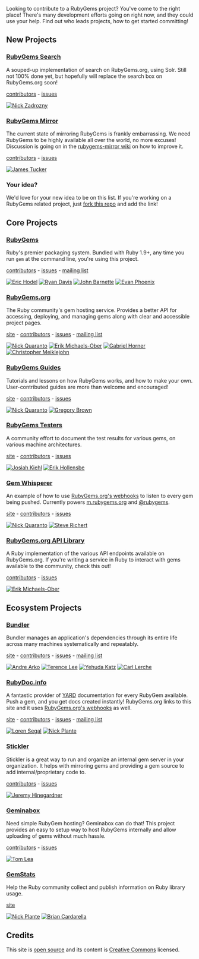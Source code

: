 Looking to contribute to a RubyGems project? You've come to the right place!
There's many development efforts going on right now, and they could use
your help. Find out who leads projects, how to get started committing!

## New Projects

### [RubyGems Search](https://github.com/rubygems/search)

A souped-up implementation of search on RubyGems.org, using Solr. Still not
100% done yet, but hopefully will replace the search box on RubyGems.org soon!

[contributors](http://it.isagit.com/rubygems/search) -
[issues](https://github.com/rubygems/search/issues)

[![Nick Zadrozny](https://secure.gravatar.com/avatar/5198f305281b34927f936ba77cffcbf6?s=32)](http://github.com/nz)

### [RubyGems Mirror](https://github.com/rubygems/rubygems-mirror/wiki/Mirroring-2.0)

The current state of mirroring RubyGems is frankly embarrassing. We need
RubyGems to be highly available all over the world, no more excuses! Discussion 
is going on in the [rubygems-mirror
wiki](https://github.com/rubygems/rubygems-mirror/wiki/Mirroring-2.0) on how
to improve it.

[contributors](http://it.isagit.com/rubygems/rubygems-mirror) -
[issues](https://github.com/rubygems/rubygems-mirror/issues)

[![James Tucker](https://secure.gravatar.com/avatar/b19b02a49b433c9e2e6e6c43785d2bfb?s=32)](http://github.com/raggi)

### Your idea?

We'd love for your new idea to be on this list. If you're working on a
RubyGems related project, just [fork this
repo](http://github.com/rubygems/contribute) and add the link!

## Core Projects

### [RubyGems](https://github.com/rubygems/rubygems)

Ruby's premier packaging system. Bundled with Ruby 1.9+, any time you run
`gem` at the command line, you're using this project.

[contributors](http://it.isagit.com/rubygems/rubygems) -
[issues](http://github.com/rubygems/rubygems/issues) -
[mailing list](http://rubyforge.org/mailman/listinfo/rubygems-developers)

[![Eric Hodel](https://secure.gravatar.com/avatar/58479f76374a3ba3c69b9804163f39f4?s=32)](http://github.com/drbrain)
[![Ryan Davis](https://secure.gravatar.com/avatar/16c4b19d8670085a428787f8b2438223?s=32)](http://github.com/zenspider)
[![John Barnette](https://secure.gravatar.com/avatar/c237cf537a06b60921c97804679e3b15?s=32)](http://github.com/jbarnette)
[![Evan Phoenix](https://secure.gravatar.com/avatar/540cb3b3712ffe045113cb03bab616a2?s=32)](http://github.com/evanphx)

### [RubyGems.org](https://github.com/rubygems/rubygems.org)

The Ruby community's gem hosting service. Provides a better API for accessing,
deploying, and managing gems along with clear and accessible project pages.

[site](http://rubygems.org) -
[contributors](http://it.isagit.com/rubygems/rubygems.org) -
[issues](http://github.com/rubygems/rubygems.org/issues) -
[mailing list](https://groups.google.com/forum/#!forum/gemcutter)

[![Nick Quaranto](https://secure.gravatar.com/avatar/eb8975af8e49e19e3dd6b6b84a542e26?s=32)](http://github.com/qrush)
[![Erik Michaels-Ober](https://secure.gravatar.com/avatar/1f74b13f1e5c6c69cb5d7fbaabb1e2cb?s=32)](http://github.com/sferik)
[![Gabriel Horner](https://secure.gravatar.com/avatar/8f0660cdc9f5d91c7d97456f8f0be8c7?s=32)](http://github.com/cldwalker)
[![Christopher Meiklejohn](https://secure.gravatar.com/avatar/3e09fee7b359be847ed5fa48f524a3d3?s=32)](http://github.com/cmeiklejohn)

### [RubyGems Guides](https://github.com/rubygems/guides)

Tutorials and lessons on how RubyGems works, and how to make your own.
User-contributed guides are more than welcome and encouraged!

[site](http://guides.rubygems.org) -
[contributors](http://it.isagit.com/rubygems/guides) -
[issues](http://github.com/rubygems/guides/issues)

[![Nick Quaranto](https://secure.gravatar.com/avatar/eb8975af8e49e19e3dd6b6b84a542e26?s=32)](http://github.com/qrush)
[![Gregory Brown](https://secure.gravatar.com/avatar/31e038e4e9330f6c75ccfd1fca8010ee?s=32)](http://github.com/sandal)

### [RubyGems Testers](https://github.com/rubygems/rubygems-test)

A community effort to document the test results for various gems,
on various machine architectures.

[site](http://test.rubygems.org/) -
[contributors](http://it.isagit.com/rubygems/rubygems-test) -
[issues](https://github.com/rubygems/rubygems-test/issues)

[![Josiah Kiehl](https://secure.gravatar.com/avatar/4b1e87301a43b027903617a98d61831a?s=32)](http://github.com/bluepojo)
[![Erik Hollensbe](https://secure.gravatar.com/avatar/1b641a79b2717f2d582ad455b40d5b89?s=32)](http://github.com/erikh)

### [Gem Whisperer](https://github.com/rubygems/gemwhisperer)

An example of how to use [RubyGems.org's
webhooks](http://guides.rubygems.org/rubygems-org-api/#webhook) to listen to every gem being
pushed. Currently powers [m.rubygems.org](http://m.rubygems.org) and
[@rubygems](http://twitter.com/rubygems).

[site](http://m.rubygems.org/) -
[contributors](http://it.isagit.com/rubygems/gemwhisperer) -
[issues](https://github.com/rubygems/gemwhisperer/issues)

[![Nick Quaranto](https://secure.gravatar.com/avatar/eb8975af8e49e19e3dd6b6b84a542e26?s=32)](http://github.com/qrush)
[![Steve Richert](https://secure.gravatar.com/avatar/0887991a8846577a6aa85433d6ab3ea2?s=32)](http://github.com/laserlemon)

### [RubyGems.org API Library](https://github.com/rubygems/gems)

A Ruby implementation of the various API endpoints available on RubyGems.org.
If you're writing a service in Ruby to interact with gems available to the
community, check this out!

[contributors](http://it.isagit.com/rubygems/gems) -
[issues](https://github.com/rubygems/gems/issues)

[![Erik Michaels-Ober](https://secure.gravatar.com/avatar/1f74b13f1e5c6c69cb5d7fbaabb1e2cb?s=32)](http://github.com/sferik)

## Ecosystem Projects

### [Bundler](https://github.com/carlhuda/bundler)

Bundler manages an application's dependencies through its entire life across
many machines systematically and repeatably.

[site](http://gembundler.com/) -
[contributors](http://it.isagit.com/carlhuda/bundler) -
[issues](https://github.com/carlhuda/bundler/issues) -
[mailing list](https://groups.google.com/forum/#!forum/ruby-bundler)

[![Andre Arko](https://secure.gravatar.com/avatar/fb389f1e8b98d5d03be29e9dd309b3be?s=32)](http://github.com/indirect)
[![Terence Lee](https://secure.gravatar.com/avatar/efb7c66871043330ce1310a9bdd0aaf6?s=32)](http://github.com/hone)
[![Yehuda Katz](https://secure.gravatar.com/avatar/428167a3ec72235ba971162924492609?s=32)](http://github.com/wycats)
[![Carl Lerche](https://secure.gravatar.com/avatar/da5274b27cc6c0f505495bf5d504575d?s=32)](http://github.com/carllerche)

### [RubyDoc.info](https://github.com/lsegal/rubydoc.info)

A fantastic provider of [YARD](http://yardoc.org) documentation for every
RubyGem available. Push a gem, and you get docs created instantly!
RubyGems.org links to this site and it uses [RubyGems.org's
webhooks](http://guides.rubygems.org/rubygems-org-api/#webhook) as well.

[site](http://rubydoc.info) -
[contributors](http://it.isagit.com/lsegal/rubydoc.info) -
[issues](https://github.com/lsegal/rubydoc.info/issues) -
[mailing list](https://groups.google.com/forum/#!forum/yardoc)

[![Loren Segal](https://secure.gravatar.com/avatar/510395998b7e929a8f48dc8cdb087379?s=32)](http://github.com/lsegal)
[![Nick Plante](https://secure.gravatar.com/avatar/9ea5b82a23b081cdc7e2ac5e2282c852?s=32)](http://github.com/zapnap)

### [Stickler](https://github.com/copiousfreetime/stickler)

Stickler is a great way to run and organize an internal gem server in your
organization. It helps with mirroring gems and providing a gem source to add
internal/proprietary code to.

[contributors](http://it.isagit.com/copiousfreetime/stickler) -
[issues](https://github.com/copiousfreetime/stickler/issues)

[![Jeremy Hinegardner](https://secure.gravatar.com/avatar/cff2d90ae70bbbb5d4865d8412159f85?s=32)](http://github.com/copiousfreetime)

### [Geminabox](https://github.com/cwninja/geminabox)

Need simple RubyGem hosting? Geminabox can do that! This project provides an
easy to setup way to host RubyGems internally and allow uploading of gems
without much hassle.

[contributors](http://it.isagit.com/cwninja/geminabox) -
[issues](https://github.com/cwninja/geminabox/issues)

[![Tom Lea](https://secure.gravatar.com/avatar/f61c5838432c656ea88dd77a56a40f52?s=32)](http://github.com/cwninja)

### [GemStats](http://gemstats.org)

Help the Ruby community collect and publish information on Ruby library
usage.

[site](http://gemstats.org)

[![Nick Plante](https://secure.gravatar.com/avatar/9ea5b82a23b081cdc7e2ac5e2282c852?s=32)](http://github.com/zapnap)
[![Brian Cardarella](https://secure.gravatar.com/avatar/ed5f3e2d77dcf44a67efa72e09e9f28f?s=32)](http://github.com/bcardarella)

## Credits

This site is [open source](https://github.com/rubygems/contribute) and its content is
[Creative Commons](https://github.com/rubygems/contribute/blob/gh-pages/CC-LICENSE)
licensed.

